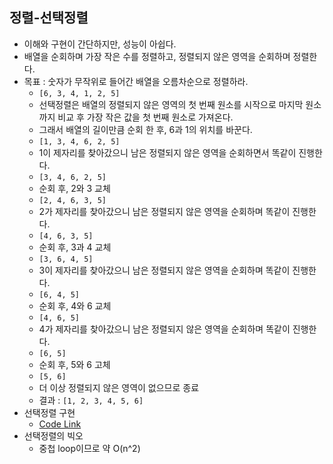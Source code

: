 ## 정렬-선택정렬

- 이해와 구현이 간단하지만, 성능이 아쉽다.
- 배열을 순회하며 가장 작은 수를 정렬하고, 정렬되지 않은 영역을 순회하며 정렬한다.
- 목표 : 숫자가 무작위로 들어간 배열을 오름차순으로 정렬하라.
  - `[6, 3, 4, 1, 2, 5]`
  - 선택정렬은 배열의 정렬되지 않은 영역의 첫 번째 원소를 시작으로 마지막 원소까지 비교 후 가장 작은 값을 첫 번째 원소로 가져온다.
  - 그래서 배열의 길이만큼 순회 한 후, 6과 1의 위치를 바꾼다.
  - `[1, 3, 4, 6, 2, 5]`
  - 1이 제자리를 찾아갔으니 남은 정렬되지 않은 영역을 순회하면서 똑같이 진행한다.
  - `[3, 4, 6, 2, 5]`
  - 순회 후, 2와 3 교체
  - `[2, 4, 6, 3, 5]`
  - 2가 제자리를 찾아갔으니 남은 정렬되지 않은 영역을 순회하며 똑같이 진행한다.
  - `[4, 6, 3, 5]`
  - 순회 후, 3과 4 교체
  - `[3, 6, 4, 5]`
  - 3이 제자리를 찾아갔으니 남은 정렬되지 않은 영역을 순회하며 똑같이 진행한다.
  - `[6, 4, 5]`
  - 순회 후, 4와 6 교체
  - `[4, 6, 5]`
  - 4가 제자리를 찾아갔으니 남은 정렬되지 않은 영역을 순회하며 똑같이 진행한다.
  - `[6, 5]`
  - 순회 후, 5와 6 고체
  - `[5, 6]`
  - 더 이상 정렬되지 않은 영역이 없으므로 종료
  - 결과 : `[1, 2, 3, 4, 5, 6]`
- 선택정렬 구현
  - [Code Link](../dev/selection_sort.mjs)
- 선택정렬의 빅오
  - 중첩 loop이므로 약 O(n^2)
